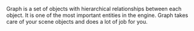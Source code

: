 Graph is a set of objects with hierarchical relationships between each object. It is one of the most important 
entities in the engine. Graph takes care of your scene objects and does a lot of job for you.

